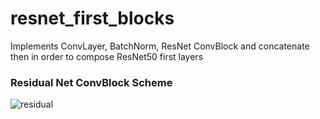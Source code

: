 # resnet_first_blocks
Implements ConvLayer, BatchNorm, ResNet ConvBlock and concatenate then in order to compose ResNet50 first layers

### Residual Net ConvBlock Scheme
![residual](https://user-images.githubusercontent.com/53539227/101893504-99155a00-3b83-11eb-8113-f5fc1153c59c.png)
